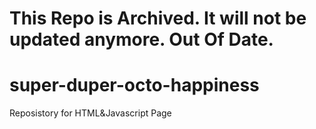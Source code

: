 # This Repo is Archived. It will not be updated anymore. Out Of Date.
# super-duper-octo-happiness
Reposistory for HTML&Javascript Page
